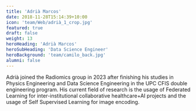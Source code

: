 ```yaml
---
title: 'Adrià Marcos'
date: 2018-11-28T15:14:39+10:00
icon: 'team/Web/adrià_1_crop.jpg'
featured: true
draft: false
weight: 13
heroHeading: 'Adrià Marcos'
heroSubHeading: 'Data Science Engineer'
heroBackground: 'team/camilo_back.jpg'
alumni: false
---
```


Adrià joined the Radiomics group in 2023 after finishing his studies in Physics Engineering and Data Science Engineering in the UPC CFIS double engineering program. His current field of research is the usage of Federated Learning for inter-institutional collaborative healthcare+AI projects and the usage of Self Supervised Learning for image encoding.



